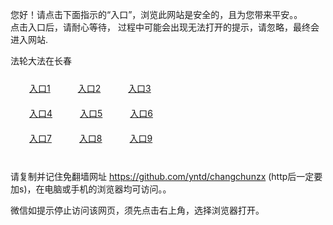 您好！请点击下面指示的“入口”，浏览此网站是安全的，且为您带来平安。。 <br/>
点击入口后，请耐心等待， 过程中可能会出现无法打开的提示，请忽略，最终会进入网站. </br>

法轮大法在长春<br/>
<div style="padding:10px"><a style="margin:20px" target="_blank" href="https://d1ivw69yxwpdcf.cloudfront.net/2Qpsp?jcycndp" id="ccLink1" rel="nofollow">入口1</a> <a target="_blank" style="margin:20px" href="https://d3k19tob66yu0l.cloudfront.net/2Qpsp?oljsztw" id="ccLink2" rel="nofollow">入口2</a> <a style="margin:20px" target="_blank" href="https://d2pqytdkadz4zp.cloudfront.net/2Qpsp?qvcchwgk" id="ccLink3" rel="nofollow">入口3</a></div>

<div style="padding:10px" ><a style="margin:20px" target="_blank" href="https://d1ivw69yxwpdcf.cloudfront.net/2Qpsp?jcycndp" id="ccLink4" rel="nofollow">入口4</a> <a style="margin:20px" href="https://d3k19tob66yu0l.cloudfront.net/2Qpsp?oljsztw" target="_blank" id="ccLink5" rel="nofollow">入口5</a> <a style="margin:20px" href="https://d2pqytdkadz4zp.cloudfront.net/2Qpsp?qvcchwgk" target="_blank" id="ccLink6" rel="nofollow">入口6</a></div>

<div style="padding:10px"><a style="margin:20px" target="_blank" href="https://d1ivw69yxwpdcf.cloudfront.net/2Qpsp?jcycndp" id="ccLink7" rel="nofollow">入口7</a> <a style="margin:20px" href="https://d3k19tob66yu0l.cloudfront.net/2Qpsp?oljsztw" target="_blank" id="ccLink8" rel="nofollow">入口8</a> <a style="margin:20px" target="_blank" href="https://d2pqytdkadz4zp.cloudfront.net/2Qpsp?qvcchwgk" id="ccLink9" rel="nofollow">入口9</a></div>

<br/>



请复制并记住免翻墙网址 https://github.com/yntd/changchunzx (http后一定要加s)，在电脑或手机的浏览器均可访问。。<br/>

微信如提示停止访问该网页，须先点击右上角，选择浏览器打开。
